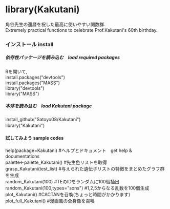 # library(Kakutani)

角谷先生の還暦を祝した最高に使いやすい関数群.   
Extremely practical functions to celebrate Prof.Kakutani's 60th birthday.  

### インストール install
##### 依存性パッケージを読み込む　load required packages    
Rを開いて,   
install.packages("devtools")   
install.packages("MASS")   
library("devtools")   
library("MASS")   

##### 本体を読み込む　load Kakutani package 

install_github("Satoyo08/Kakutani")   
library("Kakutani")　

#### 試してみよう sample codes

help(package=Kakutani)       #ヘルプとドキュメント　get help & documentations   
palette<-palette_Kakutani() #先生色リストを取得   
grasp_Kakutani(test_list)   #与えられた遺伝子リストの特徴をまとめたグラフ群を生成   
random_Kakutani(100)        #TEのIDをランダムに100個抽出   
random_Kakutani(100,types="sons") #1,2,5からなる乱数を100個生成   
plot_Kakutani() #CACTANを召喚(ちょっと時間がかかります)   
plot_full_Kakutani() #漫画風の全身像を召喚  
